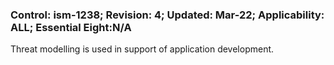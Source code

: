 ### Control: ism-1238; Revision: 4; Updated: Mar-22; Applicability: ALL; Essential Eight:N/A
<p>Threat modelling is used in support of application development.</p>